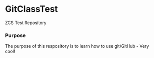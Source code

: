 # GitClassTest
ZCS Test Repository

### Purpose

The purpose of this respository is to learn how to use git/GitHub - Very cool!
